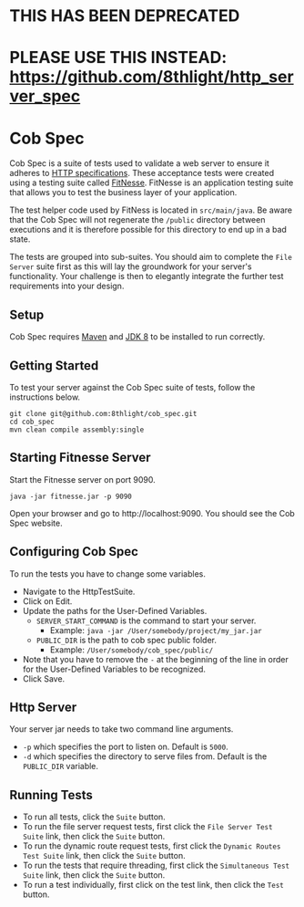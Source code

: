 THIS HAS BEEN DEPRECATED
=============
PLEASE USE THIS INSTEAD: https://github.com/8thlight/http_server_spec
=============


Cob Spec
========
Cob Spec is a suite of tests used to validate a web server to ensure it adheres to [HTTP specifications](https://tools.ietf.org/html/rfc7230). These acceptance tests were created using a testing suite called [FitNesse](http://fitnesse.org). FitNesse is an application testing suite that allows you to test the business layer of your application.

The test helper code used by FitNess is located in `src/main/java`. Be aware that the Cob Spec will not regenerate the `/public` directory between executions and it is therefore possible for this directory to end up in a bad state.

The tests are grouped into sub-suites. You should aim to complete the `File Server` suite first as this will lay the groundwork for your server's functionality. Your challenge is then to elegantly integrate the further test requirements into your design.

Setup
------------

Cob Spec requires [Maven](https://maven.apache.org/install.html) and [JDK 8](https://docs.oracle.com/javase/8/docs/technotes/guides/install/install_overview.html) to be installed to run correctly.

Getting Started
----------------

To test your server against the Cob Spec suite of tests, follow the instructions below.

    git clone git@github.com:8thlight/cob_spec.git
    cd cob_spec
    mvn clean compile assembly:single

Starting Fitnesse Server
------------------------
Start the Fitnesse server on port 9090.

<!-- code -->
    java -jar fitnesse.jar -p 9090

Open your browser and go to http://localhost:9090. You should see the Cob Spec website.

Configuring Cob Spec
-------------------
To run the tests you have to change some variables.

- Navigate to the HttpTestSuite.
- Click on Edit.
- Update the paths for the User-Defined Variables.
  - `SERVER_START_COMMAND` is the command to start your server.
    - Example: `java -jar /User/somebody/project/my_jar.jar`
  - `PUBLIC_DIR` is the path to cob spec public folder.
    - Example: `/User/somebody/cob_spec/public/`
- Note that you have to remove the `-` at the beginning of the line in order for
  the User-Defined Variables to be recognized.
- Click Save.

Http Server
--------------
Your server jar needs to take two command line arguments.
- `-p` which specifies the port to listen on. Default is `5000`.
- `-d` which specifies the directory to serve files from. Default is the `PUBLIC_DIR` variable.

Running Tests
-------------
- To run all tests, click the `Suite` button.
- To run the file server request tests, first click the `File Server Test Suite` link, then click the `Suite` button.
- To run the dynamic route request tests, first click the `Dynamic Routes Test Suite` link, then click the `Suite` button.
- To run the tests that require threading, first click the `Simultaneous Test Suite` link, then click the `Suite` button.
- To run a test individually, first click on the test link, then click the `Test` button.
